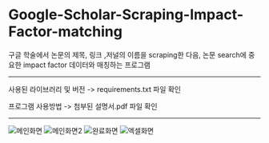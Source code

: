 # Google-Scholar-Scraping-Impact-Factor-matching

구글 학술에서 논문의 제목, 링크 ,저널의 이름을 scraping한 다음, 논문 search에 중요한 impact factor 데이터와 매칭하는 프로그램 

----
사용된 라이브러리 및 버전 
-> requirements.txt 파일 확인 

프로그램 사용방법 
-> 첨부된 설명서.pdf 파일 확인

----
![메인화면](https://github.com/angrychimpanzee/GoogleScholarScraping-ImpactFactor-matching/blob/main/%EC%8A%A4%ED%81%AC%EB%A6%B0%EC%83%B7%202024-05-19%20230659.png)
![메인화면2](https://github.com/angrychimpanzee/GoogleScholarScraping-ImpactFactor-matching/blob/main/%EC%8A%A4%ED%81%AC%EB%A6%B0%EC%83%B7%202024-05-19%20230920.png)
![완료화면](https://github.com/angrychimpanzee/GoogleScholarScraping-ImpactFactor-matching/blob/main/%EC%8A%A4%ED%81%AC%EB%A6%B0%EC%83%B7%202024-05-19%20231308.png)
![엑셀화면](https://github.com/angrychimpanzee/GoogleScholarScraping-ImpactFactor-matching/blob/main/%EC%8A%A4%ED%81%AC%EB%A6%B0%EC%83%B7%202024-05-19%20231604.png)
